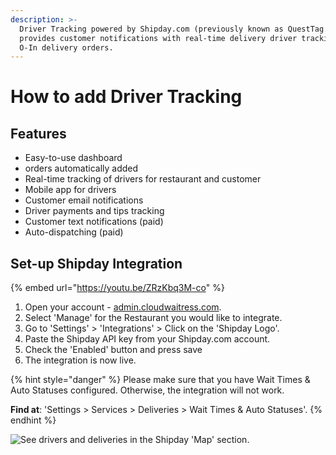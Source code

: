 ```yaml
---
description: >-
  Driver Tracking powered by Shipday.com (previously known as QuestTag.com)
  provides customer notifications with real-time delivery driver tracking for
  O-In delivery orders.
---
```


# How to add Driver Tracking

## Features

* Easy-to-use dashboard
* &#x20;orders automatically added
* Real-time tracking of drivers for restaurant and customer
* Mobile app for drivers
* Customer email notifications
* Driver payments and tips tracking
* Customer text notifications (paid)
* Auto-dispatching (paid)

## Set-up Shipday Integration

{% embed url="https://youtu.be/ZRzKbq3M-co" %}

1. Open your  account - [admin.cloudwaitress.com](https://admin.cloudwaitress.com).
2. Select 'Manage' for the Restaurant you would like to integrate.
3. Go to 'Settings' > 'Integrations' > Click on the 'Shipday Logo'.
4. Paste the Shipday API key from your Shipday.com account.
5. Check the 'Enabled' button and press save
6. The integration is now live.

{% hint style="danger" %}
Please make sure that you have Wait Times & Auto Statuses configured. Otherwise, the integration will not work.

**Find at**: 'Settings > Services > Deliveries > Wait Times & Auto Statuses'.
{% endhint %}

![See drivers and deliveries in the Shipday 'Map' section.](../.gitbook/assets/screen-shot-2020-08-29-at-8.20.24-pm.png)

##
